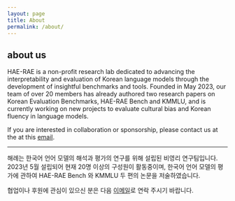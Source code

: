 ```yaml
---
layout: page
title: About
permalink: /about/
---
```


## about us

HAE-RAE is a non-profit research lab dedicated to advancing the interpretability and evaluation of Korean language models through the development of insightful benchmarks and tools. Founded in May 2023, our team of over 20 members has already authored two research papers on Korean Evaluation Benchmarks, HAE-RAE Bench and KMMLU, and is currently working on new projects to evaluate cultural bias and Korean fluency in language models.

If you are interested in collaboration or sponsorship, please contact us at the at this [email](spthsrbwls123@yonsei.c.kr).

---

해례는 한국어 언어 모델의 해석과 평가의 연구를 위해 설립된 비영리 연구팀입니다. 2023년 5월 설립되어 현재 20명 이상의 구성원이 활동중이며, 한국어 언어 모델의 평가에 관하여 HAE-RAE Bench 와 KMMLU 두 편의 논문을 저술하였습니다.

협업이나 후원에 관심이 있으신 분은 다음 [이메일](spthsrbwls123@yonsei.ac.kr)로 연락 주시기 바랍니다.

